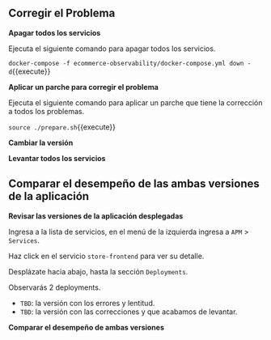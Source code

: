 ## Corregir el Problema

**Apagar todos los servicios**

Ejecuta el siguiente comando para apagar todos los servicios.

`docker-compose -f ecommerce-observability/docker-compose.yml down -d`{{execute}}

**Aplicar un parche para corregir el problema**

Ejecuta el siguiente comando para aplicar un parche que tiene la corrección a todos los problemas.

`source ./prepare.sh`{{execute}}

**Cambiar la versión**

**Levantar todos los servicios**

## Comparar el desempeño de las ambas versiones de la aplicación

**Revisar las versiones de la aplicación desplegadas**

Ingresa a la lista de servicios, en el menú de la izquierda ingresa a `APM` > `Services`.

Haz click en el servicio `store-frontend` para ver su detalle.

Desplázate hacia abajo, hasta la sección `Deployments`.

Observarás 2 deployments.
- `TBD`: la versión con los errores y lentitud.
- `TBD`: la versión con las correcciones y que acabamos de levantar.

**Comparar el desempeño de ambas versiones**